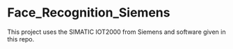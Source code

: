 # Face_Recognition_Siemens
This project uses the SIMATIC IOT2000 from Siemens and software given in this repo.
